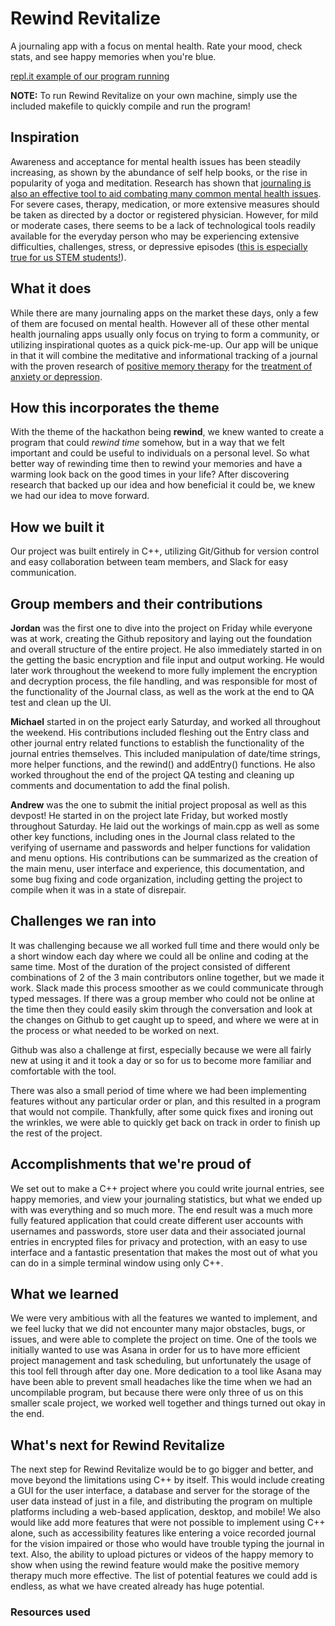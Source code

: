 
# Rewind Revitalize
A journaling app with a focus on mental health. Rate your mood, check stats, and see happy memories when you're blue.

[repl.it example of our program running](https://repl.it/@mstanley/RewindRevitalize)

**NOTE:** To run Rewind Revitalize on your own machine, simply use the included makefile to quickly compile and run the program! 


## Inspiration

Awareness and acceptance for mental health issues has been steadily increasing, as shown by the abundance of self help books, or the rise in popularity of yoga and meditation. Research has shown that [journaling is also an effective tool to aid combating many common mental health issues](https://www.urmc.rochester.edu/encyclopedia/content.aspx?ContentID=4552&ContentTypeID=1). For severe cases, therapy, medication, or more extensive measures should be taken as directed by a doctor or registered physician. However, for mild or moderate cases, there seems to be a lack of technological tools readily available for the everyday person who may be experiencing extensive difficulties, challenges, stress, or depressive episodes ([this is especially true for us STEM students!](https://www.sciencemag.org/careers/2015/05/depression-afflicts-almost-half-stem-graduate-students-uc-berkeley)).



## What it does

While there are many journaling apps on the market these days, only a few of them are focused on mental health. However all of these other  mental health journaling apps usually only focus on trying to form a community, or utilizing inspirational quotes as a quick pick-me-up. Our app will be unique in that it will combine the meditative and informational tracking of a journal with the proven research of [positive memory therapy](https://www.ncbi.nlm.nih.gov/pmc/articles/PMC3995858/) for the [treatment of anxiety or depression](https://news.mit.edu/2015/recalling-happier-memories-reverse-depression-0617).



## How this incorporates the theme

With the theme of the hackathon being **rewind**, we knew wanted to create a program that could *rewind time* somehow, but in a way that we felt important and could be useful to individuals on a personal level. So what better way of rewinding time then to rewind your memories and have a warming look back on the good times in your life? After discovering research that backed up our idea and how beneficial it could be, we knew we had our idea to move forward.
 



## How we built it

Our project was built entirely in C++, utilizing Git/Github for version control and easy collaboration between team members, and Slack for easy communication.



## Group members and their contributions

**Jordan** was the first one to dive into the project on Friday while everyone was at work, creating the Github repository and laying out the foundation and overall structure of the entire project. He also immediately started in on the getting the basic encryption and file input and output working. He would later work throughout the weekend to more fully implement the encryption and decryption process, the file handling, and was responsible for most of the functionality of the Journal class, as well as the work at the end to QA test and clean up the UI.

**Michael** started in on the project early Saturday, and worked all throughout the weekend. His contributions included fleshing out the Entry class and other journal entry related functions to establish the functionality of the journal entries themselves. This included manipulation of date/time strings, more helper functions, and the rewind() and addEntry() functions. He also worked throughout the end of the project QA testing and cleaning up comments and documentation to add the final polish.

**Andrew** was the one to submit the initial project proposal as well as this devpost! He started in on the project late Friday, but worked mostly throughout Saturday. He laid out the workings of main.cpp as well as some other key functions, including ones in the Journal class related to the verifying of username and passwords and helper functions for validation and menu options. His contributions can be summarized as the creation of the main menu, user interface and experience, this documentation, and some bug fixing and code organization, including getting the project to compile when it was in a state of disrepair. 



## Challenges we ran into

It was challenging because we all worked full time and there would only be a short window each day where we could all be online and coding at the same time. Most of the duration of the project consisted of different combinations of 2 of the 3 main contributors online together,  but we made it work. Slack made this process smoother as we could communicate through typed messages. If there was a group member who could not be online at the time then they could easily skim through the conversation and look at the changes on Github to get caught up to speed, and where we were at in the process or what needed to be worked on next.

Github was also a challenge at first, especially because we were all fairly new at using it and it took a day or so for us to become more familiar and comfortable with the tool.

There was also a small period of time where we had been implementing features without any particular order or plan, and this resulted in a program that would not compile. Thankfully, after some quick fixes and ironing out the wrinkles, we were able to quickly get back on track in order to finish up the rest of the project.



## Accomplishments that we're proud of

We set out to make a C++ project where you could write journal entries, see happy memories, and view your journaling statistics, but what we ended up with was everything and so much more. The end result was a much more fully featured application that could create different user accounts with usernames and passwords, store user data and their associated journal entries in encrypted files for privacy and protection, with an easy to use interface and a fantastic presentation that makes the most out of what you can do in a simple terminal window using only C++. 



## What we learned

We were very ambitious with all the features we wanted to implement, and we feel lucky that we did not encounter many major obstacles, bugs, 
or issues, and were able to complete the project on time. One of the tools we initially wanted to use was Asana in order for us to have more  efficient project management and task scheduling, but unfortunately the usage of this tool fell through after day one. More dedication to a tool like Asana may have been able to prevent small headaches like the time when we had an uncompilable program, but because there were only three of us on this smaller scale project, we worked well together and things turned out okay in the end.



## What's next for Rewind Revitalize

The next step for Rewind Revitalize would be to go bigger and better, and move beyond the limitations using C++ by itself. This would include creating a GUI for the user interface, a database and server for the storage of the user data instead of just in a file, and distributing the program on multiple platforms including a web-based application, desktop, and mobile! We also would like add more features that were not possible to implement using C++ alone, such as accessibility features like entering a voice recorded journal for the vision impaired or those who would have trouble typing the journal in text. Also, the ability to upload pictures or videos of the happy memory to show when using the rewind feature would make the positive memory therapy much more effective. The list of potential features we could add is endless, as what we have created already has huge potential.



### Resources used


